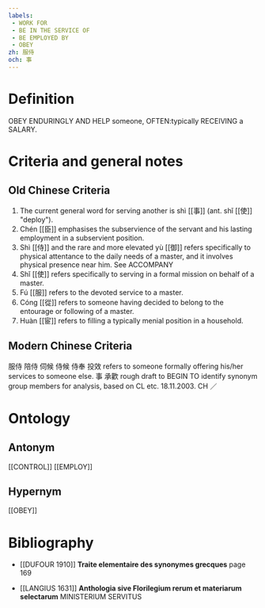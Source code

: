 ```yaml
---
labels: 
 - WORK FOR
 - BE IN THE SERVICE OF
 - BE EMPLOYED BY
 - OBEY
zh: 服侍
och: 事
---
```


# Definition
OBEY ENDURINGLY AND HELP someone, OFTEN:typically RECEIVING a SALARY.
# Criteria and general notes
## Old Chinese Criteria
1. The current general word for serving another is shì [[事]] (ant. shǐ [[使]] "deploy").
2. Chén [[臣]] emphasises the subservience of the servant and his lasting employment in a subservient position.
3. Shì [[侍]] and the rare and more elevated yù [[御]] refers specifically to physical attentance to the daily needs of a master, and it involves physical presence near him. See ACCOMPANY
4. Shǐ [[使]] refers specifically to serving in a formal mission on behalf of a master.
5. Fú [[服]] refers to the devoted service to a master.
6. Cóng [[從]] refers to someone having decided to belong to the entourage or following of a master.
7. Huàn [[宦]] refers to filling a typically menial position in a household.
## Modern Chinese Criteria
服侍
陪侍
伺候
侍候
侍奉
投效 refers to someone formally offering his/her services to someone else.
事
承歡
rough draft to BEGIN TO identify synonym group members for analysis, based on CL etc. 18.11.2003. CH ／
# Ontology

## Antonym
[[CONTROL]]
[[EMPLOY]]
## Hypernym
[[OBEY]]
# Bibliography
- [[DUFOUR 1910]]
**Traite elementaire des synonymes grecques** page 169

- [[LANGIUS 1631]]
**Anthologia sive Florilegium rerum et materiarum selectarum** 
MINISTERIUM
SERVITUS